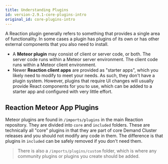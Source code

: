```yaml
---
title: Understanding Plugins
id: version-2.9.1-core-plugins-intro
original_id: core-plugins-intro
---
```


A Reaction plugin generally refers to something that provides a single area of functionality. In some cases a plugin has plugins of its own or has other external components that you also need to install.

- A **Meteor plugin** may consist of client or server code, or both. The server code runs within a Meteor server environment. The client code runs within a Meteor client environment.
- Newer **Reaction client apps** are provided as "starter apps", which you likely need to modify to meet your needs. As such, they don't have a plugin system. However, plugins that require UI changes will usually provide React components for you to use, which can be added to a starter app and configured with very little effort.

## Reaction Meteor App Plugins

Meteor plugins are found in `/imports/plugins` in the main Reaction repository. They are divided into `core` and `included` folders. These are technically all "core" plugins in that they are part of core Demand Cluster releases and you should not modify any code in them. The difference is that plugins in `included` can be safely removed if you don't need them.

> There is also a `/imports/plugins/custom` folder, which is where any community plugins or plugins you create should be added.
